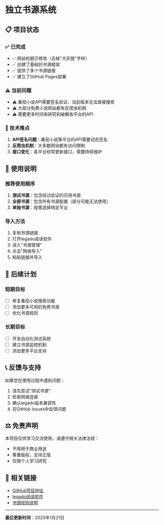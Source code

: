 # 独立书源系统

## 📋 项目状态

### ✅ 已完成
- ✅ 网站标题已修改（去掉"大灰狼"字样）
- ✅ 创建了基础的书源框架
- ✅ 提供了多个书源链接
- ✅ 建立了GitHub Pages部署

### ⚠️ 当前问题
- ⚠️ 番茄小说API需要签名验证，当前版本无法直接搜索
- ⚠️ 大部分免费小说网站都有反爬虫机制
- ⚠️ 需要更多时间来研究和破解各平台的API

### 🔧 技术难点
1. **API签名问题**：番茄小说等平台的API需要动态签名
2. **反爬虫机制**：大多数网站都有访问限制
3. **接口变化**：各平台经常更新接口，需要持续维护

## 📖 使用说明

### 推荐使用顺序
1. **测试书源**：包含经过验证的可用书源
2. **全部书源**：包含所有书源配置（部分可能无法使用）
3. **单独书源**：按需选择特定平台

### 导入方法
1. 复制书源链接
2. 打开legado阅读软件
3. 进入"书源管理"
4. 点击"网络导入"
5. 粘贴链接并导入

## 🚀 后续计划

### 短期目标
- [ ] 修复番茄小说搜索功能
- [ ] 添加更多可用的免费书源
- [ ] 优化书源规则

### 长期目标
- [ ] 开发自动化测试系统
- [ ] 建立书源监控机制
- [ ] 添加更多平台支持

## 📞 反馈与支持

如果您在使用过程中遇到问题：
1. 请先尝试"测试书源"
2. 检查网络连接
3. 确认legado版本兼容性
4. 在GitHub Issues中反馈问题

## ⚖️ 免责声明

本项目仅供学习交流使用，请遵守相关法律法规：
- 不得用于商业用途
- 尊重版权，支持正版
- 仅限个人学习研究

## 🔗 相关链接

- [GitHub项目地址](https://github.com/renqw2023/independent-book-source)
- [legado阅读软件](https://github.com/gedoor/legado)
- [书源规则说明](https://alanskycn.gitee.io/teachme/)

---

**最后更新时间**：2025年1月21日
